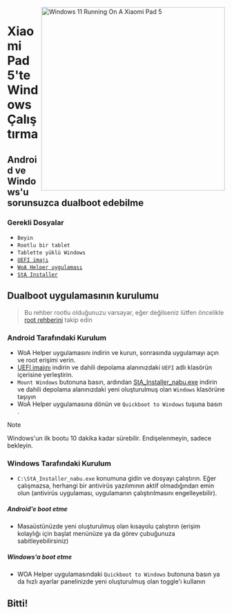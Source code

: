 <img align="right" src="https://raw.githubusercontent.com/erdilS/Port-Windows-11-Xiaomi-Pad-5/main/nabu.png" width="425" alt="Windows 11 Running On A Xiaomi Pad 5">


# Xiaomi Pad 5'te Windows Çalıştırma

## Android ve Windows'u sorunsuzca dualboot edebilme

### Gerekli Dosyalar
- ```Beyin```
- ```Rootlu bir tablet```
- ```Tablette yüklü Windows```
- [```UEFI imajı```](https://github.com/erdilS/Port-Windows-11-Xiaomi-Pad-5/releases/download/UEFI/uefi-v3.img)
- [```WoA Helper uygulaması```](https://github.com/erdilS/Port-Windows-11-Xiaomi-Pad-5/releases/download/dualboot/woahelper.apk)
- [```StA Installer```](https://github.com/erdilS/Port-Windows-11-Xiaomi-Pad-5/releases/download/dualboot/StA_Installer_nabu.exe)

## Dualboot uygulamasının kurulumu
> Bu rehber rootlu olduğunuzu varsayar, eğer değilseniz lütfen öncelikle [root rehberini](2-rootguide-tr.md) takip edin

### Android Tarafındaki Kurulum

- WoA Helper uygulamasını indirin ve kurun, sonrasında uygulamayı açın ve root erişimi verin.
- [UEFI imajını](https://github.com/erdilS/Port-Windows-11-Xiaomi-Pad-5/releases/download/UEFI/uefi-v2.img) indirin ve dahili depolama alanınızdaki `UEFI` adlı klasörün içerisine yerleştirin.
- `Mount Windows` butonuna basın, ardından [StA_Installer_nabu.exe](https://github.com/erdilS/Port-Windows-11-Xiaomi-Pad-5/releases/download/dualboot/StA_Installer_nabu.exe) indirin ve dahili depolama alanınızdaki yeni oluşturulmuş olan `Windows` klasörüne taşıyın
- WoA Helper uygulamasına dönün ve `Quickboot to Windows` tuşuna basın .

> [!NOTE]
> Windows'un ilk bootu 10 dakika kadar sürebilir. Endişelenmeyin, sadece bekleyin.

### Windows Tarafındaki Kurulum
-  `C:\StA_Installer_nabu.exe` konumuna gidin ve dosyayı çalıştırın. Eğer çalışmazsa, herhangi bir antivirüs yazılımının aktif olmadığından emin olun (antivirüs uygulaması, uygulamanın çalıştırılmasını engelleyebilir).

##### Android'e boot etme
- Masaüstünüzde yeni oluşturulmuş olan kısayolu çalıştırın (erişim kolaylığı için başlat menünüze ya da görev çubuğunuza sabitleyebilirsiniz)

##### Windows'a boot etme
- WOA Helper uygulamasındaki `Quickboot to Windows` butonuna basın ya da hızlı ayarlar panelinizde yeni oluşturulmuş olan toggle'ı kullanın
  
## Bitti!
